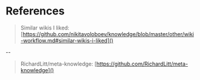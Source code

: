 # References

> Similar wikis I liked: [https://github.com/nikitavoloboev/knowledge/blob/master/other/wiki-workflow.md#similar-wikis-i-liked]()

--

> RichardLitt/meta-knowledge: [https://github.com/RichardLitt/meta-knowledge]()
